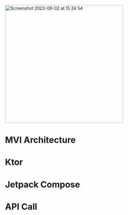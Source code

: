 <img width="389" alt="Screenshot 2023-06-02 at 15 24 54" src="https://github.com/a222112000/Phones/assets/26028054/85485e43-60c7-48fd-b98c-62bd7d215df4">


# MVI Architecture 
# Ktor
# Jetpack Compose
# API Call

